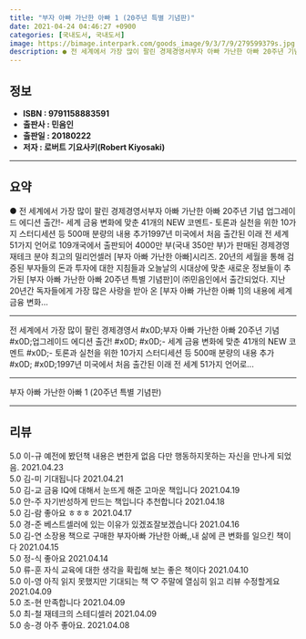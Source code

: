 ```yaml
---
title: "부자 아빠 가난한 아빠 1 (20주년 특별 기념판)"
date: 2021-04-24 04:46:27 +0900
categories: [국내도서, 국내도서]
image: https://bimage.interpark.com/goods_image/9/3/7/9/279599379s.jpg
description: ● 전 세계에서 가장 많이 팔린 경제경영서부자 아빠 가난한 아빠 20주년 기념 업그레이드 에디션 출간!- 세계 금융 변화에 맞춘 41개의 NEW 코멘트- 토론과 실천을 위한 10가지 스터디세션 등 500매 분량의 내용 추가1997년 미국에서 처음 출간된 이래 전 세계 51가지 언어로
---
```


## **정보**

- **ISBN : 9791158883591**
- **출판사 : 민음인**
- **출판일 : 20180222**
- **저자 : 로버트 기요사키(Robert Kiyosaki)**

------



## **요약**

●  전 세계에서 가장 많이 팔린 경제경영서부자 아빠 가난한 아빠 20주년 기념 업그레이드 에디션 출간!- 세계 금융 변화에 맞춘 41개의 NEW 코멘트- 토론과 실천을 위한 10가지 스터디세션 등 500매 분량의 내용 추가1997년 미국에서 처음 출간된 이래 전 세계 51가지 언어로 109개국에서 출판되어 4000만 부(국내 350만 부)가 판매된 경제경영 재테크 분야 최고의 밀리언셀러 [부자 아빠 가난한 아빠]시리즈. 20년의 세월을 통해 검증된 부자들의 돈과 투자에 대한 지침들과 오늘날의 시대상에 맞춘 새로운 정보들이 추가된 [부자 아빠 가난한 아빠 20주년 특별 기념판]이 ㈜민음인에서 출간되었다. 지난 20년간 독자들에게 가장 많은 사랑을 받아 온 [부자 아빠 가난한 아빠 1]의 내용에 세계 금융 변화...

------

전 세계에서 가장 많이 팔린 경제경영서 #x0D;부자 아빠 가난한 아빠 20주년 기념  #x0D;업그레이드 에디션 출간! #x0D; #x0D;- 세계 금융 변화에 맞춘 41개의 NEW 코멘트 #x0D;- 토론과 실천을 위한 10가지 스터디세션 등 500매 분량의 내용 추가 #x0D; #x0D;1997년 미국에서 처음 출간된 이래 전 세계 51가지 언어로... 

------


부자 아빠 가난한 아빠 1 (20주년 특별 기념판) 

------


## **리뷰** 

5.0 이-규 예전에 봤던책  내용은 변한게 없음 다만 행동하지못하는 자신을 만나게 되었음. 2021.04.23 <br/>5.0 김-미 기대됩니다 2021.04.21 <br/>5.0 김-교 금융 IQ에 대해서 눈뜨게 해준 고마운 책입니다 2021.04.19 <br/>5.0 안-주 자기반성하게 만드는 책입니다 추천합니다 2021.04.18 <br/>5.0 김-람 좋아요 ㅎㅎㅎ 2021.04.17 <br/>5.0 경-준 베스트셀러에 있는 이유가 있겠죠잘보겠습니다 2021.04.16 <br/>5.0 김-연 소장용 책으로 구매한 부자아빠 가난한 아빠,,내 삶에 큰 변화를 일으킨 책이다 2021.04.15 <br/>5.0 정-식 좋아요 2021.04.14 <br/>5.0 류-훈 자식 교육에 대한 생각을 확립해 보는 좋은 책이다 2021.04.10 <br/>5.0 이-영 아직 읽지 못했지만 기대되는 책 ♡
주말에 열심히 읽고 리뷰 수정할게요 2021.04.09 <br/>5.0 조-현 만족합니다  2021.04.09 <br/>5.0 최-철 재테크의 스테디셀러  2021.04.09 <br/>5.0 송-경 아주 좋아요.
 2021.04.08 <br/>